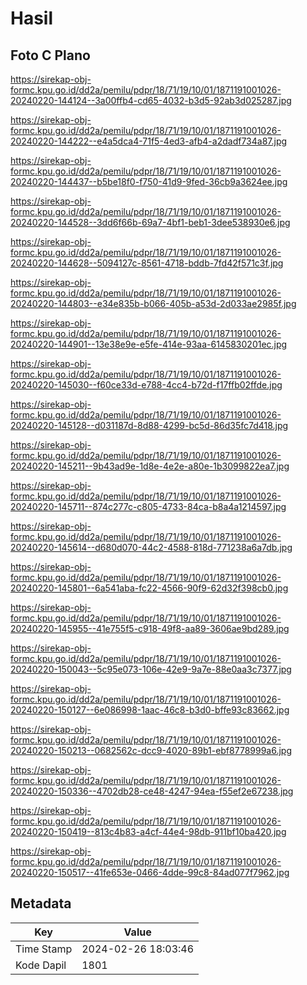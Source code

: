 # Hasil

## Foto C Plano

https://sirekap-obj-formc.kpu.go.id/dd2a/pemilu/pdpr/18/71/19/10/01/1871191001026-20240220-144124--3a00ffb4-cd65-4032-b3d5-92ab3d025287.jpg

https://sirekap-obj-formc.kpu.go.id/dd2a/pemilu/pdpr/18/71/19/10/01/1871191001026-20240220-144222--e4a5dca4-71f5-4ed3-afb4-a2dadf734a87.jpg

https://sirekap-obj-formc.kpu.go.id/dd2a/pemilu/pdpr/18/71/19/10/01/1871191001026-20240220-144437--b5be18f0-f750-41d9-9fed-36cb9a3624ee.jpg

https://sirekap-obj-formc.kpu.go.id/dd2a/pemilu/pdpr/18/71/19/10/01/1871191001026-20240220-144528--3dd6f66b-69a7-4bf1-beb1-3dee538930e6.jpg

https://sirekap-obj-formc.kpu.go.id/dd2a/pemilu/pdpr/18/71/19/10/01/1871191001026-20240220-144628--5094127c-8561-4718-bddb-7fd42f571c3f.jpg

https://sirekap-obj-formc.kpu.go.id/dd2a/pemilu/pdpr/18/71/19/10/01/1871191001026-20240220-144803--e34e835b-b066-405b-a53d-2d033ae2985f.jpg

https://sirekap-obj-formc.kpu.go.id/dd2a/pemilu/pdpr/18/71/19/10/01/1871191001026-20240220-144901--13e38e9e-e5fe-414e-93aa-6145830201ec.jpg

https://sirekap-obj-formc.kpu.go.id/dd2a/pemilu/pdpr/18/71/19/10/01/1871191001026-20240220-145030--f60ce33d-e788-4cc4-b72d-f17ffb02ffde.jpg

https://sirekap-obj-formc.kpu.go.id/dd2a/pemilu/pdpr/18/71/19/10/01/1871191001026-20240220-145128--d031187d-8d88-4299-bc5d-86d35fc7d418.jpg

https://sirekap-obj-formc.kpu.go.id/dd2a/pemilu/pdpr/18/71/19/10/01/1871191001026-20240220-145211--9b43ad9e-1d8e-4e2e-a80e-1b3099822ea7.jpg

https://sirekap-obj-formc.kpu.go.id/dd2a/pemilu/pdpr/18/71/19/10/01/1871191001026-20240220-145711--874c277c-c805-4733-84ca-b8a4a1214597.jpg

https://sirekap-obj-formc.kpu.go.id/dd2a/pemilu/pdpr/18/71/19/10/01/1871191001026-20240220-145614--d680d070-44c2-4588-818d-771238a6a7db.jpg

https://sirekap-obj-formc.kpu.go.id/dd2a/pemilu/pdpr/18/71/19/10/01/1871191001026-20240220-145801--6a541aba-fc22-4566-90f9-62d32f398cb0.jpg

https://sirekap-obj-formc.kpu.go.id/dd2a/pemilu/pdpr/18/71/19/10/01/1871191001026-20240220-145955--41e755f5-c918-49f8-aa89-3606ae9bd289.jpg

https://sirekap-obj-formc.kpu.go.id/dd2a/pemilu/pdpr/18/71/19/10/01/1871191001026-20240220-150043--5c95e073-106e-42e9-9a7e-88e0aa3c7377.jpg

https://sirekap-obj-formc.kpu.go.id/dd2a/pemilu/pdpr/18/71/19/10/01/1871191001026-20240220-150127--6e086998-1aac-46c8-b3d0-bffe93c83662.jpg

https://sirekap-obj-formc.kpu.go.id/dd2a/pemilu/pdpr/18/71/19/10/01/1871191001026-20240220-150213--0682562c-dcc9-4020-89b1-ebf8778999a6.jpg

https://sirekap-obj-formc.kpu.go.id/dd2a/pemilu/pdpr/18/71/19/10/01/1871191001026-20240220-150336--4702db28-ce48-4247-94ea-f55ef2e67238.jpg

https://sirekap-obj-formc.kpu.go.id/dd2a/pemilu/pdpr/18/71/19/10/01/1871191001026-20240220-150419--813c4b83-a4cf-44e4-98db-911bf10ba420.jpg

https://sirekap-obj-formc.kpu.go.id/dd2a/pemilu/pdpr/18/71/19/10/01/1871191001026-20240220-150517--41fe653e-0466-4dde-99c8-84ad077f7962.jpg


## Metadata

| Key        | Value               |
| ---------- | ------------------- |
| Time Stamp | 2024-02-26 18:03:46 |
| Kode Dapil | 1801                |



